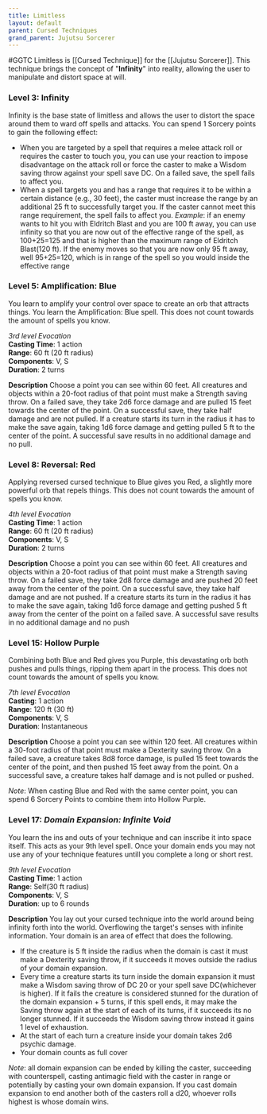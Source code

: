 ```yaml
---
title: Limitless
layout: default
parent: Cursed Techniques
grand_parent: Jujutsu Sorcerer
---
```

#GGTC 
Limitless is [[Cursed Technique]] for the [[Jujutsu Sorcerer]]. This technique brings the concept of "**Infinity**" into reality, allowing the user to manipulate and distort space at will.
### Level 3: Infinity
Infinity is the base state of limitless and allows the user to distort the space around them to ward off spells and attacks. You can spend 1 Sorcery points to gain the following effect:
* When you are targeted by a spell that requires a melee attack roll or requires the caster to touch you, you can use your reaction to impose disadvantage on the attack roll or force the caster to make a Wisdom saving throw against your spell save DC. On a failed save, the spell fails to affect you.
* When a spell targets you and has a range that requires it to be within a certain distance (e.g., 30 feet), the caster must increase the range by an additional 25 ft to successfully target you. If the caster cannot meet this range requirement, the spell fails to affect you. _Example_: if an enemy wants to hit you with Eldritch Blast and you are 100 ft away, you can use infinity so that you are now out of the effective range of the spell, as 100+25=125 and that is higher than the maximum range of Eldritch Blast(120 ft). If the enemy moves so that you are now only 95 ft away, well 95+25=120, which is in range of the spell so you would inside the effective range
### Level 5: Amplification: Blue
You learn to amplify your control over space to create an orb that attracts things. You learn the Amplification: Blue spell. This does not count towards the amount of spells you know.

_3rd level Evocation_  
**Casting Time**: 1 action  
**Range**: 60 ft (20 ft radius)  
**Components**: V, S  
**Duration**: 2 turns  

**Description**
Choose a point you can see within 60 feet. All creatures and objects within a 20-foot radius of that point must make a Strength saving throw. On a failed save, they take 2d6 force damage and are pulled 15 feet towards the center of the point. On a successful save, they take half damage and are not pulled. If a creature starts its turn in the radius it has to make the save again, taking 1d6 force damage and getting pulled 5 ft to the center of the point. A successful save results in no additional damage and no pull.

### Level 8: Reversal: Red
Applying reversed cursed technique to Blue gives you Red, a slightly more powerful orb that repels things. This does not count towards the amount of spells you know.

_4th level Evocation_  
**Casting Time**: 1 action  
**Range**: 60 ft (20 ft radius)  
**Components**: V, S  
**Duration**: 2 turns  

**Description**
Choose a point you can see within 60 feet. All creatures and objects within a 20-foot radius of that point must make a Strength saving throw. On a failed save, they take 2d8 force damage and are pushed 20 feet away from the center of the point. On a successful save, they take half damage and are not pushed. If a creature starts its turn in the radius it has to make the save again, taking 1d6 force damage and getting pushed 5 ft away from the center of the point on a failed save. A successful save results in no additional damage and no push  

### Level 15: Hollow Purple
Combining both Blue and Red gives you Purple, this devastating orb both pushes and pulls things, ripping them apart in the process. This does not count towards the amount of spells you know.

_7th level Evocation_  
**Casting**: 1 action  
**Range**: 120 ft (30 ft)  
**Components**: V, S  
**Duration**: Instantaneous  

**Description**
Choose a point you can see within 120 feet. All creatures within a 30-foot radius of that point must make a Dexterity saving throw. On a failed save, a creature takes 8d8 force damage, is pulled 15 feet towards the center of the point, and then pushed 15 feet away from the point. On a successful save, a creature takes half damage and is not pulled or pushed. 

_Note_: When casting Blue and Red with the same center point, you can spend 6 Sorcery Points to combine them into Hollow Purple.

### Level 17: _Domain Expansion: Infinite Void_
You learn the ins and outs of your technique and can inscribe it into space itself. This acts as your 9th level spell. Once your domain ends you may not use any of your technique features untill you complete a long or short rest.

_9th level Evocation_  
**Casting Time**: 1 action  
**Range**: Self(30 ft radius)  
**Components**: V, S  
**Duration**: up to 6 rounds  

**Description**
You lay out your cursed technique into the world around being infinity forth into the world. Overflowing the target's senses with infinite information. Your domain is an area of effect that does the following. 
- If the creature is 5 ft inside the radius when the domain is cast it must make a Dexterity saving throw, if it succeeds it moves outside the radius of your domain expansion.
- Every time a creature starts its turn inside the domain expansion it must make a Wisdom saving throw of DC 20 or your spell save DC(whichever is higher). If it fails the creature is considered stunned for the duration of the domain expansion + 5 turns, if this spell ends, it may make the Saving throw again at the start of each of its turns, if it succeeds its no longer stunned. If it succeeds the Wisdom saving throw instead it gains 1 level of exhaustion.
- At the start of each turn a creature inside your domain takes 2d6 psychic damage.
- Your domain counts as full cover

_Note_: all domain expansion can be ended by killing the caster, succeeding with counterspell, casting antimagic field with the caster in range or potentially by casting your own domain expansion. If you cast domain expansion to end another both of the casters roll a d20, whoever rolls highest is whose domain wins.